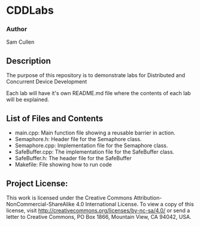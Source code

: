 # CDDLabs 

### Author
Sam Cullen
## Description
The purpose of this repository is to demonstrate labs for Distributed and Concurrent Device Development

Each lab will have it's own README.md file where the contents of each lab will be explained.

## List of Files and Contents
- main.cpp: Main function file showing a reusable barrier in action.
- Semaphore.h: Header file for the Semaphore class.
- Semaphore.cpp: Implementation file for the Semaphore class.
- SafeBuffer.cpp: The implementation file for the SafeBuffer class.
- SafeBuffer.h: The header file for the SafeBuffer 
- Makefile: File showing how to run code

## Project License:
This work is licensed under the Creative Commons Attribution-NonCommercial-ShareAlike 4.0 International License. To view a copy of this license, visit http://creativecommons.org/licenses/by-nc-sa/4.0/ or send a letter to Creative Commons, PO Box 1866, Mountain View, CA 94042, USA.
